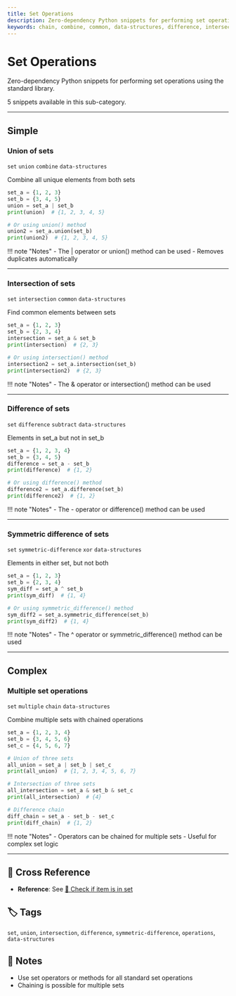 ```yaml
---
title: Set Operations
description: Zero-dependency Python snippets for performing set operations using the standard library.
keywords: chain, combine, common, data-structures, difference, intersection, multiple, set, subtract, symmetric-difference, union, xor
---
```


# Set Operations

Zero-dependency Python snippets for performing set operations using the standard library.

5 snippets available in this sub-category.

---

## Simple

###  Union of sets

`set` `union` `combine` `data-structures`

Combine all unique elements from both sets

```python
set_a = {1, 2, 3}
set_b = {3, 4, 5}
union = set_a | set_b
print(union)  # {1, 2, 3, 4, 5}

# Or using union() method
union2 = set_a.union(set_b)
print(union2)  # {1, 2, 3, 4, 5}
```

!!! note "Notes"
    - The | operator or union() method can be used
    - Removes duplicates automatically

<hr class="snippet-divider">

### Intersection of sets

`set` `intersection` `common` `data-structures`

Find common elements between sets

```python
set_a = {1, 2, 3}
set_b = {2, 3, 4}
intersection = set_a & set_b
print(intersection)  # {2, 3}

# Or using intersection() method
intersection2 = set_a.intersection(set_b)
print(intersection2)  # {2, 3}
```

!!! note "Notes"
    - The & operator or intersection() method can be used

<hr class="snippet-divider">

### Difference of sets

`set` `difference` `subtract` `data-structures`

Elements in set_a but not in set_b

```python
set_a = {1, 2, 3, 4}
set_b = {3, 4, 5}
difference = set_a - set_b
print(difference)  # {1, 2}

# Or using difference() method
difference2 = set_a.difference(set_b)
print(difference2)  # {1, 2}
```

!!! note "Notes"
    - The - operator or difference() method can be used

<hr class="snippet-divider">

### Symmetric difference of sets

`set` `symmetric-difference` `xor` `data-structures`

Elements in either set, but not both

```python
set_a = {1, 2, 3}
set_b = {2, 3, 4}
sym_diff = set_a ^ set_b
print(sym_diff)  # {1, 4}

# Or using symmetric_difference() method
sym_diff2 = set_a.symmetric_difference(set_b)
print(sym_diff2)  # {1, 4}
```

!!! note "Notes"
    - The ^ operator or symmetric_difference() method can be used

<hr class="snippet-divider">

## Complex

###  Multiple set operations

`set` `multiple` `chain` `data-structures`

Combine multiple sets with chained operations

```python
set_a = {1, 2, 3, 4}
set_b = {3, 4, 5, 6}
set_c = {4, 5, 6, 7}

# Union of three sets
all_union = set_a | set_b | set_c
print(all_union)  # {1, 2, 3, 4, 5, 6, 7}

# Intersection of three sets
all_intersection = set_a & set_b & set_c
print(all_intersection)  # {4}

# Difference chain
diff_chain = set_a - set_b - set_c
print(diff_chain)  # {1, 2}
```

!!! note "Notes"
    - Operators can be chained for multiple sets
    - Useful for complex set logic

<hr class="snippet-divider">

## 🔗 Cross Reference

- **Reference**: See [📂 Check if item is in set](set_membership.md)

## 🏷️ Tags

`set`, `union`, `intersection`, `difference`, `symmetric-difference`, `operations`, `data-structures`

## 📝 Notes
- Use set operators or methods for all standard set operations
- Chaining is possible for multiple sets
